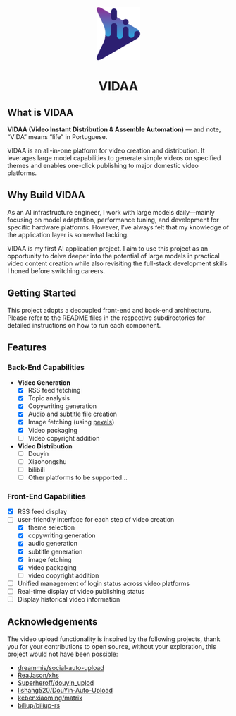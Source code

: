 <div align="center">
  <img src="./LOGO.svg" alt="VIDAA" width="100" />
</div>

<h1 align="center">
  VIDAA
</h1>

## What is VIDAA

**VIDAA (Video Instant Distribution & Assemble Automation)** — and note, “VIDA” means “life” in Portuguese.

VIDAA is an all-in-one platform for video creation and distribution. It leverages large model capabilities to generate simple videos on specified themes and enables one-click publishing to major domestic video platforms.

## Why Build VIDAA

As an AI infrastructure engineer, I work with large models daily—mainly focusing on model adaptation, performance tuning, and development for specific hardware platforms. However, I’ve always felt that my knowledge of the application layer is somewhat lacking.

VIDAA is my first AI application project. I aim to use this project as an opportunity to delve deeper into the potential of large models in practical video content creation while also revisiting the full-stack development skills I honed before switching careers.

## Getting Started

This project adopts a decoupled front-end and back-end architecture. Please refer to the README files in the respective subdirectories for detailed instructions on how to run each component.

## Features

### Back-End Capabilities

- **Video Generation**
  - [x] RSS feed fetching
  - [x] Topic analysis
  - [x] Copywriting generation
  - [x] Audio and subtitle file creation
  - [x] Image fetching (using [pexels](https://pexels.com))
  - [x] Video packaging
  - [ ] Video copyright addition
- **Video Distribution**
  - [ ] Douyin
  - [ ] Xiaohongshu
  - [ ] bilibili
  - [ ] Other platforms to be supported...

### Front-End Capabilities

- [x] RSS feed display
- [ ] user-friendly interface for each step of video creation
  - [x] theme selection
  - [x] copywriting generation
  - [x] audio generation
  - [x] subtitle generation
  - [x] image fetching
  - [x] video packaging
  - [ ] video copyright addition
- [ ] Unified management of login status across video platforms
- [ ] Real-time display of video publishing status
- [ ] Display historical video information

## Acknowledgements

The video upload functionality is inspired by the following projects, thank you for your contributions to open source, without your exploration, this project would not have been possible:

- [dreammis/social-auto-upload](https://github.com/dreammis/social-auto-upload)
- [ReaJason/xhs](https://github.com/ReaJason/xhs)
- [Superheroff/douyin_uplod](https://github.com/Superheroff/douyin_uplod)
- [lishang520/DouYin-Auto-Upload](https://github.com/lishang520/DouYin-Auto-Upload)
- [kebenxiaoming/matrix](https://github.com/kebenxiaoming/matrix)
- [biliup/biliup-rs](https://github.com/biliup/biliup-rs)
